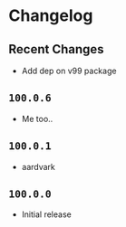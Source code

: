 # Changelog

## Recent Changes

- Add dep on v99 package

## `100.0.6`

- Me too..

## `100.0.1`

- aardvark

## `100.0.0`

- Initial release
